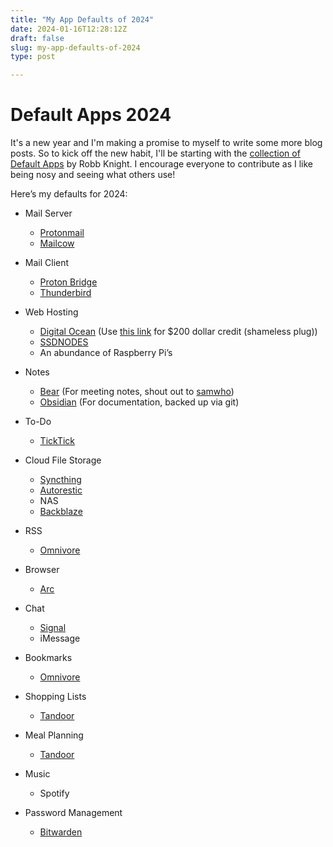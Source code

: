 ```yaml
---
title: "My App Defaults of 2024"
date: 2024-01-16T12:28:12Z
draft: false
slug: my-app-defaults-of-2024
type: post

---
```


# Default Apps 2024
It's a new year and I'm making a promise to myself to write some more blog posts. So to kick off the new habit, I'll be starting with the [collection of Default Apps](https://defaults.rknight.me/) by Robb Knight. I encourage everyone to contribute as I like being nosy and seeing what others use!

Here’s my defaults for 2024:
* Mail Server
  * [Protonmail](https://proton.me/mail)
  * [Mailcow](https://mailcow.email/)

* Mail Client
  * [Proton Bridge](https://proton.me/mail/bridge)
  * [Thunderbird](https://www.thunderbird.net)

* Web Hosting
  * [Digital Ocean](https://www.digitalocean.com/) (Use [this link](https://m.do.co/c/d2a3afe52625) for $200 dollar credit (shameless plug))
  * [SSDNODES](https://www.ssdnodes.com/)
  * An abundance of Raspberry Pi’s

* Notes
  * [Bear](https://bear.app/) (For meeting notes, shout out to [samwho](https://samwho.dev/blog/note-taking/))
  * [Obsidian](https://obsidian.md/) (For documentation, backed up via git)

* To-Do
  * [TickTick](https://ticktick.com/)

* Cloud File Storage
  * [Syncthing](https://syncthing.net/)
  * [Autorestic](https://autorestic.vercel.app/)
  * NAS
  * [Backblaze](https://www.backblaze.com/)

* RSS
  * [Omnivore](https://omnivore.app/home)

* Browser
  * [Arc](https://arc.net)

* Chat
  * [Signal](https://signal.org/)
  * iMessage

* Bookmarks
  * [Omnivore](https://omnivore.app/home)

* Shopping Lists
  * [Tandoor](https://tandoor.dev/)

* Meal Planning
  * [Tandoor](https://tandoor.dev/)

* Music
  * Spotify

* Password Management
  * [Bitwarden](https://bitwarden.com/)


